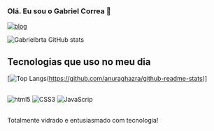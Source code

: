 ### Olá. Eu sou o Gabriel Correa 🤙

[![blog](https://img.shields.io/badge/LinkedIn-0077B5?style=for-the-badge&logo=linkedin&logoColor=white)](https://www.linkedin.com/in/gabrielbrta/)

![Gabrielbrta GitHub stats](https://github-readme-stats.vercel.app/api?username=gabrielbrta&show_icons=true&theme=radical)


## Tecnologias que uso no meu dia
[![Top Langs](https://github-readme-stats.vercel.app/api/top-langs/?username=gabrielbrta)(https://github.com/anuraghazra/github-readme-stats)]<br>
<div style="display: inline_block"><br>
<img style= align="center" alt="html5" src="https://img.shields.io/badge/HTML5-E34F26?style=for-the-badge&logo=html5&logoColor=white"/>
<img style= align="center" alt="CSS3" src="https://img.shields.io/badge/CSS3-1572B6?style=for-the-badge&logo=css3&logoColor=white"/>
<img style= align="center" alt="JavaScrip" src="https://img.shields.io/badge/JavaScript-F7DF1E?style=for-the-badge&logo=javascript&logoColor=black"/>
</div><br>


Totalmente vidrado e entusiasmado com tecnologia!
